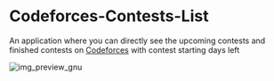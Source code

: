 # Codeforces-Contests-List

An application where you can directly see the upcoming contests and finished contests on [Codeforces](https://codeforces.com/) with contest starting days left

![img_preview_gnu](https://user-images.githubusercontent.com/83690778/205488367-2444a726-9753-448f-bc84-a8700ac07a78.png)
